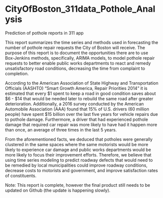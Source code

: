 # CityOfBoston_311data_Pothole_Analysis

Prediction of pothole reports in 311 app

This report summarizes the time series and methods used in forecasting the number of pothole repair requests the City of Boston will receive. The purpose of this report is to document the opportunities there are to use Box-Jenkins methods, specifically, ARIMA models, to model pothole repair requests to better enable public works departments to react and remedy unsatisfactory road conditions, decreasing the time from complaint to completion.

According to the American Association of State Highway and Transportation Officials (AASHTO) “Smart Growth America, Repair Priorities 2014” it is estimated that every $1 spent to keep a road in good condition saves about $6 - $14 that would be needed later to rebuild the same road after greater deterioration. Additionally, a 2016 survey conducted by the American Automobile Association (AAA) found that 15% of U.S. drivers (60 million people) have spent $15 billion over the last five years for vehicle repairs due to pothole damage. Furthermore, a driver that had experienced pothole damage that required car repair was more likely to have had it happen more than once, an average of three times in the last 5 years. 

From the aforementioned facts, we deduced that potholes were generally clustered in the same spaces where the same motorists would be more likely to experience car damage and public works departments would be more likely to focus their improvement efforts. Therefore, we believe that using time series modeling to predict roadway defects that would need to be remedied by local municipalities could improve roadway conditions, decrease costs to motorists and government, and improve satisfaction rates of constituents.

Note: This report is complete, however the final product still needs to be updated on Github (the update is happening slowly).
